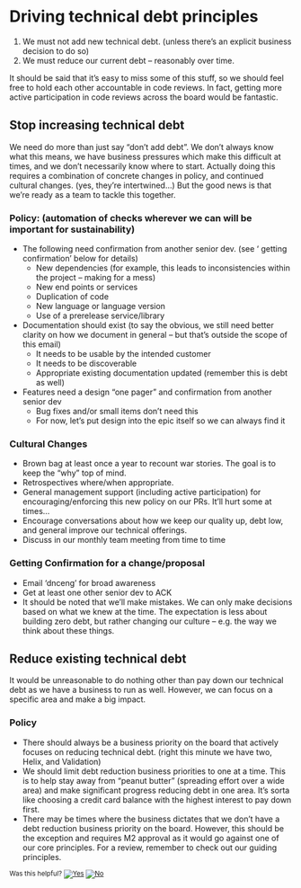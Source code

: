# Driving technical debt principles

1. We must not add new technical debt.  (unless there’s an explicit business decision to do so)
1. We must reduce our current debt – reasonably over time.

It should be said that it’s easy to miss some of this stuff, so we should feel free to hold each other accountable in code reviews.  In fact, getting more active participation in code reviews across the board would be fantastic.

## Stop increasing technical debt

We need do more than just say “don’t add debt”.  We don’t always know what this means, we have business pressures which make this difficult at times, and we don’t necessarily know where to start.  Actually doing this requires a combination of concrete changes in policy, and continued cultural changes.  (yes, they’re intertwined…)  But the good news is that we’re ready as a team to tackle this together.

### Policy:  (automation of checks wherever we can will be important for sustainability)

- The following need confirmation from another senior dev.  (see ‘ getting confirmation’ below for details)
  - New dependencies (for example, this leads to inconsistencies within the project – making for a mess)
  - New end points or services
  - Duplication of code
  - New language or language version
  - Use of a prerelease service/library
- Documentation should exist  (to say the obvious, we still need better clarity on how we document in general – but that’s outside the scope of this email)
  - It needs to be usable by the intended customer
  - It needs to be discoverable
  - Appropriate existing documentation updated  (remember this is debt as well)
- Features need a design “one pager” and confirmation from another senior dev
  - Bug fixes and/or small items don’t need this
  - For now, let’s put design into the epic itself so we can always find it

### Cultural Changes

- Brown bag at least once a year to recount war stories.  The goal is to keep the “why” top of mind.
- Retrospectives where/when appropriate.
- General management support (including active participation) for encouraging/enforcing this new policy on our PRs.  It’ll hurt some at times…
- Encourage conversations about how we keep our quality up, debt low, and general improve our technical offerings.
- Discuss in our monthly team meeting from time to time

### Getting Confirmation for a change/proposal

- Email ‘dnceng’ for broad awareness
- Get at least one other senior dev to ACK
- It should be noted that we’ll make mistakes.  We can only make decisions based on what we knew at the time.  The expectation is less about building zero debt, but rather changing our culture – e.g. the way we think about these things.

## Reduce existing technical debt

It would be unreasonable to do nothing other than pay down our technical debt as we have a business to run as well.  However, we can focus on a specific area and make a big impact.

### Policy

- There should always be a business priority on the board that actively focuses on reducing technical debt.  (right this minute we have two, Helix, and Validation)
- We should limit debt reduction business priorities to one at a time.  This is to help stay away from “peanut butter” (spreading effort over a wide area) and make significant progress reducing debt in one area.  It’s sorta like choosing a credit card balance with the highest interest to pay down first.
- There may be times where the business dictates that we don’t have a debt reduction business priority on the board.  However, this should be the exception and requires M2 approval as it would go against one of our core principles.  For a review, remember to check out our guiding principles.

<!-- Begin Generated Content: Doc Feedback -->
<sub>Was this helpful? [![Yes](https://helix.dot.net/f/ip/5?p=Documentation%5CPolicy%5CTechnicalDebtPolicy.md)](https://helix.dot.net/f/p/5?p=Documentation%5CPolicy%5CTechnicalDebtPolicy.md) [![No](https://helix.dot.net/f/in)](https://helix.dot.net/f/n/5?p=Documentation%5CPolicy%5CTechnicalDebtPolicy.md)</sub>
<!-- End Generated Content-->
